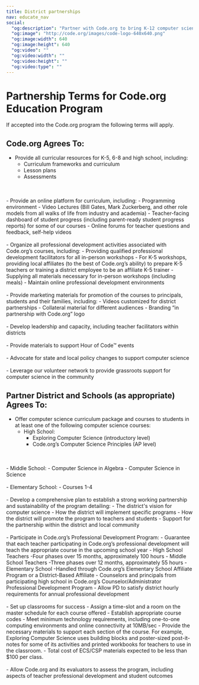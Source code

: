 ```yaml
---
title: District partnerships
nav: educate_nav
social:
  "og:description": "Partner with Code.org to bring K-12 computer science to your district."
  "og:image": "http://code.org/images/code-logo-640x640.png"
  "og:image:width": 640
  "og:image:height": 640
  "og:video": ""
  "og:video:width": ""
  "og:video:height": ""
  "og:video:type": ""
---
```

# Partnership Terms for Code.org Education Program

If accepted into the Code.org program the following terms will apply.

## Code.org Agrees To:

- Provide all curricular resources for K-5, 6-8 and high school, including:
	- Curriculum frameworks and curriculum
	- Lesson plans
	- Assessments
<br/>
<br/>
- Provide an online platform for curriculum, including:
	- Programming environment
	- Video Lectures (Bill Gates, Mark Zuckerberg, and other role models from all walks of life from industry and academia)
	- Teacher-facing dashboard of student progress (including parent-ready student progress reports) for some of our courses
	- Online forums for teacher questions and feedback, self-help videos
<br/>
<br/>
- Organize all professional development activities associated with Code.org’s courses, including:
	- Providing qualified professional development facilitators for all in-person workshops
	- For K-5 workshops, providing local affiliates (to the best of Code.org’s ability) to prepare K-5 teachers or training a district employee to be an affiliate K-5 trainer
	- Supplying all materials necessary for in-person workshops (including meals)
	- Maintain online professional development environments
<br/>
<br/>
- Provide marketing materials for promotion of the courses to principals, students and their families, including:
	- Videos customized for district partnerships
	- Collateral material for different audiences
	- Branding “in partnership with Code.org” logo
<br/>
<br/>
- Develop leadership and capacity, including teacher facilitators within districts
<br/>
<br/>
- Provide materials to support Hour of Code™ events
<br/>
<br/>
- Advocate for state and local policy changes to support computer science
<br/>
<br/>
- Leverage our volunteer network to provide grassroots support for computer science in the community

## Partner District and Schools (as appropriate) Agrees To:

- Offer computer science curriculum package and courses to students in at least one of the following computer science courses:
	- High School:
		- Exploring Computer Science (introductory level)
		- Code.org’s Computer Science Principles (AP level)
<br/>
<br/>
	- Middle School:
		- Computer Science in Algebra 
		- Computer Science in Science
<br/>
<br/>
	- Elementary School:
		- Courses 1-4
<br/>
<br/>
- Develop a comprehensive plan to establish a strong working partnership and sustainability of the program detailing:
	- The district's vision for computer science
	- How the district will implement specific programs
	- How the district will promote the program to teachers and students
	- Support for the partnership within the district and local community
<br/>
<br/>
- Participate in Code.org’s Professional Development Program:
	- Guarantee that each teacher participating in Code.org’s professional development will teach the appropriate course in the upcoming school year
	- High School Teachers -Four phases over 15 months, approximately 100 hours
	- Middle School Teachers -Three phases over 12 months, approximately 55 hours
	- Elementary School -Handled through Code.org’s Elementary School Affiliate Program or a District-Based Affiliate
	- Counselors and principals from participating high school in Code.org’s Counselor/Administrator Professional Development Program
	- Allow PD to satisfy district hourly requirements for annual professional development
<br/>
<br/>
- Set up classrooms for success
	- Assign a time-slot and a room on the master schedule for each course offered
	- Establish appropriate course codes
	- Meet minimum technology requirements, including one-to-one computing environments and online connectivity at 10MB/sec
	- Provide the necessary materials to support each section of the course. For example, Exploring Computer Science uses building blocks and poster-sized post-it-notes for some of its activities and printed workbooks for teachers to use in the classroom.
	- Total cost of ECS/CSP materials expected to be less than $100 per class.
<br/>
<br/>
- Allow Code.org and its evaluators to assess the program, including aspects of teacher professional development and student outcomes
